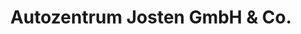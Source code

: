 ---
title: "Autozentrum Josten GmbH & Co."
url: /monheim-am-rhein/autozentrum-josten-gmbh-und-co/
shop: Autowerkstatt
---